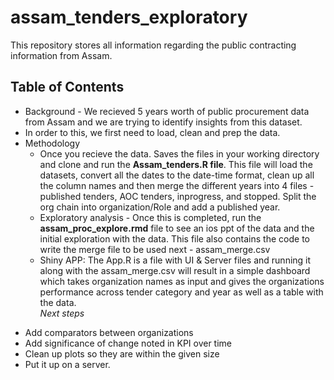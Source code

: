 # assam_tenders_exploratory  

This repository stores all information regarding the public contracting information from Assam.

## Table of Contents  

* Background - We recieved 5 years worth of public procurement data from Assam and we are trying to identify insights from this dataset. 
* In order to this, we first need to load, clean and prep the data. 
* Methodology  
    - Once you recieve the data. Saves the files in your working directory and clone and run the **Assam_tenders.R file**. This file will load the datasets, convert all the dates to the date-time format, clean up all the column names and then merge the different years into 4 files - published tenders, AOC tenders, inprogress, and stopped. Split the org chain into organization/Role and add a published year.  
    - Exploratory analysis - Once this is completed, run the **assam_proc_explore.rmd** file to see an ios ppt of the data and the initial exploration with the data. This file also contains the code to write the merge file to be used next - assam_merge.csv  
    - Shiny APP: The App.R is a file with UI & Server files and running it along with the assam_merge.csv will result in a simple dashboard which takes organization names as input and gives the organizations performance across tender category and year as well as a table with the data.  
 *Next steps*   
 - Add comparators between organizations  
 - Add significance of change noted in KPI over time  
 - Clean up plots so they are within the given size  
 - Put it up on a server.   
